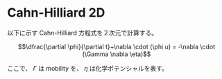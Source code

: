 # Cahn-Hilliard 2D

以下に示す Cahn-Hilliard 方程式を２次元で計算する。

$$\dfrac{\partial \phi}{\partial t}+\nabla \cdot (\phi u) = -\nabla \cdot (\Gamma \nabla \eta)$$

ここで、 $\Gamma$ は mobility を、 $\eta$ は化学ポテンシャルを表す。
